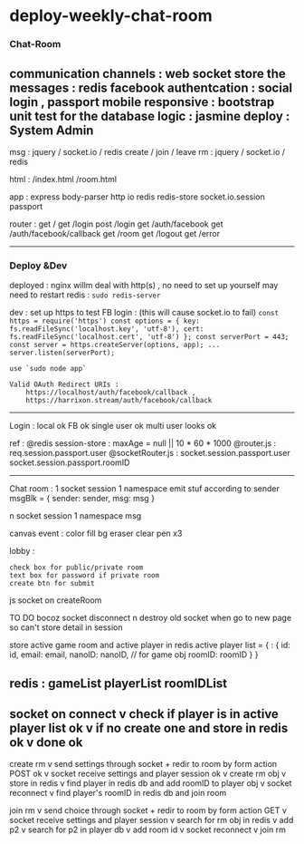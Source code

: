 # deploy-weekly-chat-room

### Chat-Room
communication channels : web socket
store the messages : redis
facebook authentcation : social login , passport
mobile responsive : bootstrap
unit test for the database logic : jasmine
deploy : System Admin
---
msg : jquery / socket.io / redis
create / join / leave rm : jquery / socket.io / redis

html : 
/index.html
/room.html

app :
express
body-parser
http
io
redis
redis-store
socket.io.session
passport

router :
get     /
get     /login
post    /login
get     /auth/facebook
get     /auth/facebook/callback
get     /room
get     /logout
get     /error

---
### Deploy &Dev
deployed : 
    nginx willm deal with http(s) , no need to set up yourself
    may need to restart redis : `sudo redis-server`

dev : 
    set up https to test FB login :
    (this will cause socket.io to fail)
    ```
    const https = require('https')
    const options = {
        key: fs.readFileSync('localhost.key', 'utf-8'),
        cert: fs.readFileSync('localhost.cert', 'utf-8')
    };
    const serverPort = 443;
    const server = https.createServer(options, app);
    ...
    server.listen(serverPort);
    ```
    
    use `sudo node app`

    Valid OAuth Redirect URIs : 
        https://localhost/auth/facebook/callback ,
        https://harrixon.stream/auth/facebook/callback
---

Login : 
local ok
FB ok
single user ok
multi user looks ok


ref : 
@redis session-store : 
    maxAge = null ||  10 * 60 * 1000
@router.js : 
    req.session.passport.user
@socketRouter.js : 
    socket.session.passport.user
    socket.session.passport.roomID 

---

Chat room :
1 socket session
    1 namespace
        emit stuf according to sender
            msgBlk = {
                sender: sender,
                msg: msg
            }

n socket session
    1 namespace
        msg

canvas event : 
color
fill bg
eraser
clear
pen x3


lobby :

    check box for public/private room
    text box for password if private room
    create btn for submit

js
    socket on createRoom


TO DO
bocoz socket disconnect n destroy old socket when go to new page
so can't store detail in session

store active game room and active player in redis
active player list = {
    <nanoID> : { 
        id: id,
        email: email,
        nanoID: nanoID, // for game obj
        roomID: roomID
     }
}

redis : 
    gameList
    playerList
    roomIDList
---

socket on connect
v
check if player is in active player list ok
v
if no create one and store in redis ok
v
done ok
---

create rm
v
send settings through socket + redir to room by form action POST ok
v
socket receive settings and player session ok
v
create rm obj
v
store in redis
v
find player in redis db and add roomID to player obj
v
socket reconnect
v
find player's roomID in redis db and join room


join rm
v
send choice through socket + redir to room by form action GET
v
socket receive settings and player session
v
search for rm obj in redis
v
add p2
v
search for p2 in player db
v
add room id
v
socket reconnect
v
join rm
